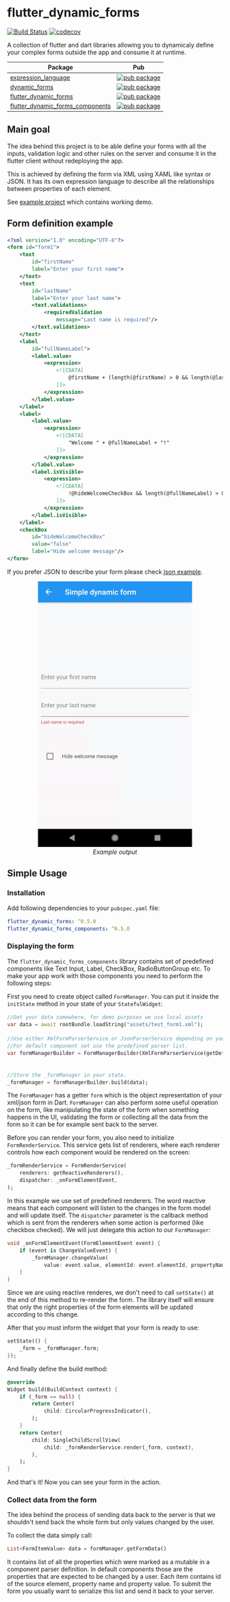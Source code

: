 # flutter_dynamic_forms

[![Build Status](https://travis-ci.com/OndrejKunc/flutter_dynamic_forms.svg?branch=master)](https://travis-ci.com/OndrejKunc/flutter_dynamic_forms)
[![codecov](https://codecov.io/gh/OndrejKunc/flutter_dynamic_forms/branch/master/graph/badge.svg)](https://codecov.io/gh/OndrejKunc/flutter_dynamic_forms)

A collection of flutter and dart libraries allowing you to dynamicaly define your complex forms outside the app and consume it at runtime.

| Package                                                                            | Pub                                                                                                             |
| ---------------------------------------------------------------------------------- | --------------------------------------------------------------------------------------------------------------- |
| [expression_language](https://github.com/OndrejKunc/flutter_dynamic_forms/tree/master/packages/expression_language)                 | [![pub package](https://img.shields.io/pub/v/expression_language.svg)](https://pub.dev/packages/expression_language)                 |
| [dynamic_forms](https://github.com/OndrejKunc/flutter_dynamic_forms/tree/master/packages/dynamic_forms) | [![pub package](https://img.shields.io/pub/v/dynamic_forms.svg)](https://pub.dev/packages/dynamic_forms) |
| [flutter_dynamic_forms](https://github.com/OndrejKunc/flutter_dynamic_forms/tree/master/packages/flutter_dynamic_forms) | [![pub package](https://img.shields.io/pub/v/flutter_dynamic_forms.svg)](https://pub.dev/packages/flutter_dynamic_forms) |
| [flutter_dynamic_forms_components](https://github.com/OndrejKunc/flutter_dynamic_forms/tree/master/packages/flutter_dynamic_forms_components) | [![pub package](https://img.shields.io/pub/v/flutter_dynamic_forms_components.svg)](https://pub.dev/packages/flutter_dynamic_forms_components) |

## Main goal

The idea behind this project is to be able define your forms with all the inputs, validation logic and other rules on the server and consume it in the flutter client without redeploying the app.

This is achieved by defining the form via XML using XAML like syntax or JSON. It has its own expression language to describe all the relationships between properties of each element.

See [example project](packages/flutter_dynamic_forms_components/example) which contains working demo.

## Form definition example

```xml
<?xml version="1.0" encoding="UTF-8"?>
<form id="form1">
    <text
        id="firstName"
        label="Enter your first name">
    </text>
    <text
        id="lastName"
        label="Enter your last name">
        <text.validations>
            <requiredValidation
                message="Last name is required"/>
        </text.validations>
    </text>
    <label
        id="fullNameLabel">
        <label.value>
            <expression>
                <![CDATA[
                    @firstName + (length(@firstName) > 0 && length(@lastName) > 0 ? " " : "") + @lastName
                ]]>
            </expression>
        </label.value>
    </label>
    <label>
        <label.value>
            <expression>
                <![CDATA[
                    "Welcome " + @fullNameLabel + "!"
                ]]>
            </expression>
        </label.value>
        <label.isVisible>
            <expression>
                <![CDATA[
                    !@hideWelcomeCheckBox && length(@fullNameLabel) > 0
                ]]>
            </expression>
        </label.isVisible>
    </label>
    <checkBox
        id="hideWelcomeCheckBox"
        value="false"
        label="Hide welcome message"/>
</form>
```
If you prefer JSON to describe your form please check [json example](packages/flutter_dynamic_forms_components/example/assets/test_form1.json).

<div align="center">
  <img src="docs/simple_form.gif" alt="An animated gif showing example output" />
  <br />
  <em>Example output</em>
</div>

## Simple Usage

### Installation

Add following dependencies to your `pubspec.yaml` file:

```yaml
flutter_dynamic_forms: ^0.5.0
flutter_dynamic_forms_components: ^0.5.0
```

### Displaying the form

The `flutter_dynamic_forms_components` library contains set of predefined components like Text Input, Label, CheckBox, RadioButtonGroup etc. To make your app work with those components you need to perform the following steps:

First you need to create object called `FormManager`. You can put it inside the `initState` method in your state of your `StatefulWidget`:
```dart
//Get your data somewhere, for demo purposes we use local assets
var data = await rootBundle.loadString("assets/test_form1.xml");

//Use either XmlFormParserService or JsonParserService depending on your form format.
//For default component set use the predefined parser list.
var formManagerBuilder = FormManagerBuilder(XmlFormParserService(getDefaultParserList()));


//Store the _formManager in your state.
_formManager = formManagerBuilder.build(data);
```
The `FormManager` has a getter `form` which is the object representation of your xml/json form in Dart. `FormManager` can also perform some useful operation on the form, like manipulating the state of the form when something happens in the UI, validating the form or collecting all the data from the form so it can be for example sent back to the server.


Before you can render your form, you also need to initialize `FormRenderService`. This service gets list of renderers, where each renderer controls how each component would be rendered on the screen:
```dart
_formRenderService = FormRenderService(
    renderers: getReactiveRenderers(),
    dispatcher: _onFormElementEvent,
);
```
In this example we use set of predefined renderers. The word reactive means that each component will listen to the changes in the form model and will update itself. The `dispatcher` parameter is the callback method which is sent from the renderers when some action is performed (like checkbox checked). We will just delegate this action to our `FormManager`:

```dart
void _onFormElementEvent(FormElementEvent event) {
    if (event is ChangeValueEvent) {
        _formManager.changeValue(
            value: event.value, elementId: event.elementId, propertyName: event.propertyName);
    }
}
```
Since we are using reactive renderes, we don't need to call `setState()` at the end of this method to re-render the form. The library itself will ensure that only the right properties of the form elements will be updated according to this change.

After that you must inform the widget that your form is ready to use:
```dart
setState(() {
    _form = _formManager.form;
});
```

And finally define the build method:

```dart
@override
Widget build(BuildContext context) {
    if (_form == null) {
        return Center(
            child: CircularProgressIndicator(),
        );
    }
    return Center(
        child: SingleChildScrollView(
            child: _formRenderService.render(_form, context),
        ),
    );
}
```

And that's it! Now you can see your form in the action.

### Collect data from the form

The idea behind the process of sending data back to the server is that we shouldn't send back the whole form but only values changed by the user.

To collect the data simply call:
```dart
List<FormItemValue> data = formManager.getFormData()
```

It contains list of all the properties which were marked as a mutable in a component parser definition. In default components those are the properties that are expected to be changed by a user. Each item contains id of the source element, property name and property value.
To submit the form you usually want to serialize this list and send it back to your server.